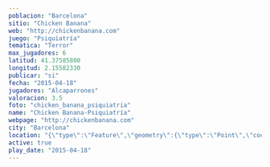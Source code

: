 ```yaml
---
poblacion: "Barcelona"
sitio: "Chicken Banana"
web: "http://chickenbanana.com"
juego: "Psiquiatría"
tematica: "Terror"
max_jugadores: 6
latitud: 41.37585800
longitud: 2.15582330
publicar: "si"
fecha: "2015-04-18"
jugadores: "Alcaparrones"
valoracion: 3.5
foto: "chicken_banana_psiquiatria"
name: "Chicken Banana-Psiquiatría"
webpage: "http://chickenbanana.com"
city: "Barcelona"
location: "{\"type\":\"Feature\",\"geometry\":{\"type\":\"Point\",\"coordinates\":[\"41,37585800\",\"2,15582330\"]}}"
active: true
play_date: "2015-04-18"
---
```


